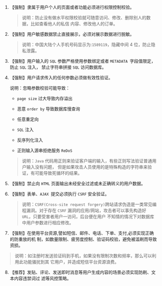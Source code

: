 1. 【强制】隶属于用户个人的页面或者功能必须进行权限控制校验。 

   > 说明：防止没有做水平权限校验就可随意访问、修改、删除别人的数据，比如查看他人的私信 内容、修改他人的订单。

2. 【强制】用户敏感数据禁止直接展示，必须对展示数据进行脱敏。

    > 说明：中国大陆个人手机号码显示为:`1589119`，隐藏中间 4 位，防止隐私泄露。

3. 【强制】用户输入的 `SQL` 参数严格使用参数绑定或者 `METADATA `字段值限定，防止 `SQL` 注入， 禁止字符串拼接 `SQL` 访问数据库。

4. 【强制】用户请求传入的任何参数必须做有效性验证。 

   说明：忽略参数校验可能导致：

   * `page size` 过大导致内存溢出 

   * 恶意 `order by` 导致数据库慢查询 

   * 任意重定向 

   * `SQL` 注入 

   * 反序列化注入 

   * 正则输入源串拒绝服务 `ReDoS`

   > 说明：`Java` 代码用正则来验证客户端的输入，有些正则写法验证普通用户输入没有问题， 但是如果攻击人员使用的是特殊构造的字符串来验证，有可能导致死循环的结果。

5.  【强制】禁止向 `HTML` 页面输出未经安全过滤或未正确转义的用户数据。

6. 【强制】表单、`AJAX `提交必须执行 `CSRF` 安全验证。 

   > 说明：`CSRF(Cross-site request forgery)`跨站请求伪造是一类常见编程漏洞。对于存在 `CSRF` 漏洞的应用/网站，攻击者可以事先构造好 `URL`，只要受害者用户一访问，后台便在用户 不知情的情况下对数据库中用户参数进行相应修改。

7.  【强制】在使用平台资源,譬如短信、邮件、电话、下单、支付,必须实现正确的防重放的机 制，如数量限制、疲劳度控制、验证码校验，避免被滥刷而导致资损。 

   > 说明：如注册时发送验证码到手机，如果没有限制次数和频率，那么可以利用此功能骚扰到其 它用户，并造成短信平台资源浪费。

8. 【推荐】发贴、评论、发送即时消息等用户生成内容的场景必须实现防刷、文本内容违禁词过 滤等风控策略。